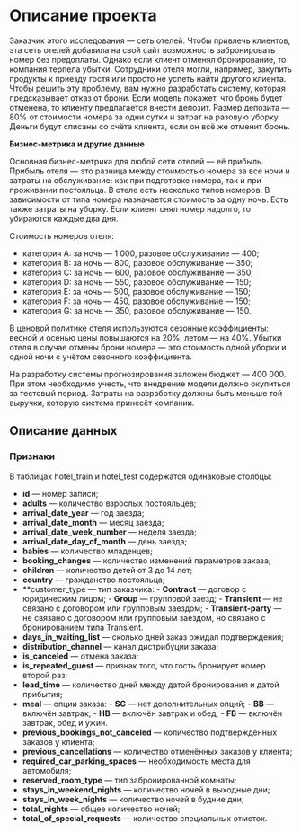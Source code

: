 # Описание проекта

Заказчик этого исследования — сеть отелей.
Чтобы привлечь клиентов, эта сеть отелей добавила на свой сайт возможность забронировать номер без предоплаты. Однако если клиент отменял бронирование, то компания терпела убытки. Сотрудники отеля могли, например, закупить продукты к приезду гостя или просто не успеть найти другого клиента.
Чтобы решить эту проблему, вам нужно разработать систему, которая предсказывает отказ от брони. Если модель покажет, что бронь будет отменена, то клиенту предлагается внести депозит. Размер депозита — 80% от стоимости номера за одни сутки и затрат на разовую уборку. Деньги будут списаны со счёта клиента, если он всё же отменит бронь.

**Бизнес-метрика и другие данные**

Основная бизнес-метрика для любой сети отелей — её прибыль. Прибыль отеля — это разница между стоимостью номера за все ночи и затраты на обслуживание: как при подготовке номера, так и при проживании постояльца.
В отеле есть несколько типов номеров. В зависимости от типа номера назначается стоимость за одну ночь. Есть также затраты на уборку. Если клиент снял номер надолго, то убираются каждые два дня.

Стоимость номеров отеля:
- категория A: за ночь — 1 000, разовое обслуживание — 400;
- категория B: за ночь — 800, разовое обслуживание — 350;
- категория C: за ночь — 600, разовое обслуживание — 350;
- категория D: за ночь — 550, разовое обслуживание — 150;
- категория E: за ночь — 500, разовое обслуживание — 150;
- категория F: за ночь — 450, разовое обслуживание — 150;
- категория G: за ночь — 350, разовое обслуживание — 150.

В ценовой политике отеля используются сезонные коэффициенты: весной и осенью цены повышаются на 20%, летом — на 40%.
Убытки отеля в случае отмены брони номера — это стоимость одной уборки и одной ночи с учётом сезонного коэффициента.

На разработку системы прогнозирования заложен бюджет — 400 000. При этом необходимо учесть, что внедрение модели должно окупиться за тестовый период. Затраты на разработку должны быть меньше той выручки, которую система принесёт компании.



## Описание данных

### Признаки
В таблицах hotel_train и hotel_test содержатся одинаковые столбцы:
- **id** — номер записи;
- **adults** — количество взрослых постояльцев;
- **arrival_date_year** — год заезда;
- **arrival_date_month** — месяц заезда;
- **arrival_date_week_number** — неделя заезда;
- **arrival_date_day_of_month** — день заезда;
- **babies** — количество младенцев;
- **booking_changes** — количество изменений параметров заказа;
- **children** — количество детей от 3 до 14 лет;
- **country** — гражданство постояльца;
- **customer_type — тип заказчика:
		- **Contract** — договор с юридическим лицом;
		- **Group** — групповой заезд;
		- **Transient** — не связано с договором или групповым заездом;
		- **Transient-party** — не связано с договором или групповым заездом, но связано с бронированием типа Transient.
- **days_in_waiting_list** — сколько дней заказ ожидал подтверждения;
- **distribution_channel** — канал дистрибуции заказа;
- **is_canceled** — отмена заказа;
- **is_repeated_guest** — признак того, что гость бронирует номер второй раз;
- **lead_time** — количество дней между датой бронирования и датой прибытия;
- **meal** — опции заказа:
		- **SC** — нет дополнительных опций;
		- **BB** — включён завтрак;
		- **HB** — включён завтрак и обед;
		- **FB** — включён завтрак, обед и ужин.
- **previous_bookings_not_canceled** — количество подтверждённых заказов у клиента;
- **previous_cancellations** — количество отменённых заказов у клиента;
- **required_car_parking_spaces** — необходимость места для автомобиля;
- **reserved_room_type** — тип забронированной комнаты;
- **stays_in_weekend_nights** — количество ночей в выходные дни;
- **stays_in_week_nights** — количество ночей в будние дни;
- **total_nights** — общее количество ночей;
- **total_of_special_requests** — количество специальных отметок.

